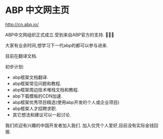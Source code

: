 # ABP 中文网主页

http://cn.abp.io/

ABP中文网组织正式成立.受到来自ABP官方的支持. 🎉🎉🎉

大家有业余时间,想学习下一代abp的都可以参与进来. 

目前在翻译文档.

初步计划:
- abp框架文档翻译.
- abp框架常见问题和教程.
- abp框架周边技术堆栈文档和教程.
- abp下载模板的CDN加速.
- abp框架优秀项目精选(使用abp开发的个人或企业项目)
- abp框架人才招聘求职.
- 其它想法和建议可以一起讨论.

我们欢迎有兴趣的中国开发者加入我们. 加入仅凭个人爱好,目前没有实际金钱回报.
